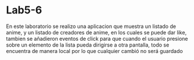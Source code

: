 # Lab5-6

En este laboratorio se realizo una aplicacion que muestra un listado de anime, y un listado de creadores de anime, en los cuales se puede dar like, tambien se añadieron eventos de click para que cuando el usuario presione sobre un elemento de la lista pueda dirigirse a otra pantalla, todo se encuentra de manera local por lo que cualquier cambió no será guardado
